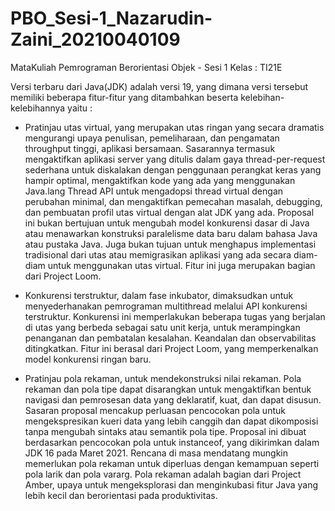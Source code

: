# PBO_Sesi-1_Nazarudin-Zaini_20210040109
MataKuliah Pemrograman Berorientasi Objek - Sesi 1
Kelas : TI21E

Versi terbaru dari Java(JDK) adalah versi 19, yang dimana versi tersebut memiliki beberapa fitur-fitur yang ditambahkan beserta kelebihan-kelebihannya yaitu : 

- Pratinjau utas virtual, yang merupakan utas ringan yang secara dramatis mengurangi upaya penulisan, pemeliharaan, dan pengamatan throughput tinggi, 
aplikasi bersamaan. Sasarannya termasuk mengaktifkan aplikasi server yang ditulis dalam gaya thread-per-request sederhana untuk diskalakan dengan penggunaan 
perangkat keras yang hampir optimal, mengaktifkan kode yang ada yang menggunakan Java.lang Thread API untuk mengadopsi thread virtual dengan perubahan minimal, 
dan mengaktifkan pemecahan masalah, debugging, dan pembuatan profil utas virtual dengan alat JDK yang ada. Proposal ini bukan bertujuan untuk mengubah model 
konkurensi dasar di Java atau menawarkan konstruksi paralelisme data baru dalam bahasa Java atau pustaka Java. Juga bukan tujuan untuk menghapus implementasi 
tradisional dari utas atau memigrasikan aplikasi yang ada secara diam-diam untuk menggunakan utas virtual. Fitur ini juga merupakan bagian dari Project Loom.

- Konkurensi terstruktur, dalam fase inkubator, dimaksudkan untuk menyederhanakan pemrograman multithread melalui API konkurensi terstruktur. 
Konkurensi ini memperlakukan beberapa tugas yang berjalan di utas yang berbeda sebagai satu unit kerja, untuk merampingkan penanganan dan pembatalan kesalahan. 
Keandalan dan observabilitas ditingkatkan. Fitur ini berasal dari Project Loom, yang memperkenalkan model konkurensi ringan baru.

- Pratinjau pola rekaman, untuk mendekonstruksi nilai rekaman. Pola rekaman dan pola tipe dapat disarangkan untuk mengaktifkan bentuk navigasi dan pemrosesan data 
yang deklaratif, kuat, dan dapat disusun. Sasaran proposal mencakup perluasan pencocokan pola untuk mengekspresikan kueri data yang lebih canggih dan dapat 
dikomposisi tanpa mengubah sintaks atau semantik pola tipe. Proposal ini dibuat berdasarkan pencocokan pola untuk instanceof, yang dikirimkan dalam JDK 16 pada 
Maret 2021. Rencana di masa mendatang mungkin memerlukan pola rekaman untuk diperluas dengan kemampuan seperti pola larik dan pola vararg. Pola rekaman adalah 
bagian dari Project Amber, upaya untuk mengeksplorasi dan menginkubasi fitur Java yang lebih kecil dan berorientasi pada produktivitas.
